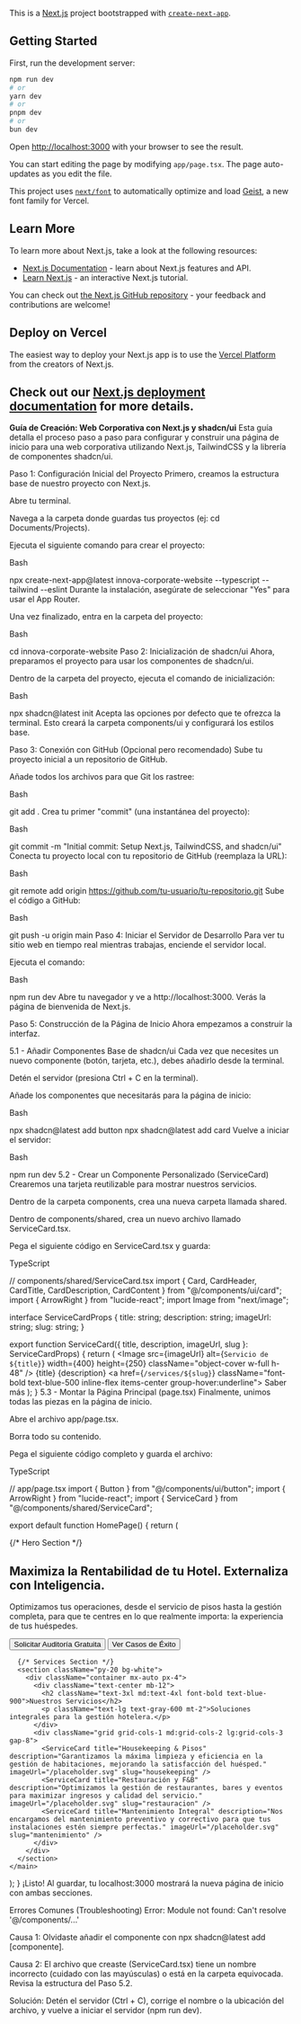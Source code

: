 This is a [Next.js](https://nextjs.org) project bootstrapped with [`create-next-app`](https://nextjs.org/docs/app/api-reference/cli/create-next-app).

## Getting Started

First, run the development server:

```bash
npm run dev
# or
yarn dev
# or
pnpm dev
# or
bun dev
```

Open [http://localhost:3000](http://localhost:3000) with your browser to see the result.

You can start editing the page by modifying `app/page.tsx`. The page auto-updates as you edit the file.

This project uses [`next/font`](https://nextjs.org/docs/app/building-your-application/optimizing/fonts) to automatically optimize and load [Geist](https://vercel.com/font), a new font family for Vercel.

## Learn More

To learn more about Next.js, take a look at the following resources:

- [Next.js Documentation](https://nextjs.org/docs) - learn about Next.js features and API.
- [Learn Next.js](https://nextjs.org/learn) - an interactive Next.js tutorial.

You can check out [the Next.js GitHub repository](https://github.com/vercel/next.js) - your feedback and contributions are welcome!

## Deploy on Vercel

The easiest way to deploy your Next.js app is to use the [Vercel Platform](https://vercel.com/new?utm_medium=default-template&filter=next.js&utm_source=create-next-app&utm_campaign=create-next-app-readme) from the creators of Next.js.

Check out our [Next.js deployment documentation](https://nextjs.org/docs/app/building-your-application/deploying) for more details.
-----------------------------

**Guía de Creación: Web Corporativa con Next.js y shadcn/ui**
Esta guía detalla el proceso paso a paso para configurar y construir una página de inicio para una web corporativa utilizando Next.js, TailwindCSS y la librería de componentes shadcn/ui.

Paso 1: Configuración Inicial del Proyecto
Primero, creamos la estructura base de nuestro proyecto con Next.js.

Abre tu terminal.

Navega a la carpeta donde guardas tus proyectos (ej: cd Documents/Projects).

Ejecuta el siguiente comando para crear el proyecto:

Bash

npx create-next-app@latest innova-corporate-website --typescript --tailwind --eslint
Durante la instalación, asegúrate de seleccionar "Yes" para usar el App Router.

Una vez finalizado, entra en la carpeta del proyecto:

Bash

cd innova-corporate-website
Paso 2: Inicialización de shadcn/ui
Ahora, preparamos el proyecto para usar los componentes de shadcn/ui.

Dentro de la carpeta del proyecto, ejecuta el comando de inicialización:

Bash

npx shadcn@latest init
Acepta las opciones por defecto que te ofrezca la terminal. Esto creará la carpeta components/ui y configurará los estilos base.

Paso 3: Conexión con GitHub (Opcional pero recomendado)
Sube tu proyecto inicial a un repositorio de GitHub.

Añade todos los archivos para que Git los rastree:

Bash

git add .
Crea tu primer "commit" (una instantánea del proyecto):

Bash

git commit -m "Initial commit: Setup Next.js, TailwindCSS, and shadcn/ui"
Conecta tu proyecto local con tu repositorio de GitHub (reemplaza la URL):

Bash

git remote add origin https://github.com/tu-usuario/tu-repositorio.git
Sube el código a GitHub:

Bash

git push -u origin main
Paso 4: Iniciar el Servidor de Desarrollo
Para ver tu sitio web en tiempo real mientras trabajas, enciende el servidor local.

Ejecuta el comando:

Bash

npm run dev
Abre tu navegador y ve a http://localhost:3000. Verás la página de bienvenida de Next.js.

Paso 5: Construcción de la Página de Inicio
Ahora empezamos a construir la interfaz.

5.1 - Añadir Componentes Base de shadcn/ui
Cada vez que necesites un nuevo componente (botón, tarjeta, etc.), debes añadirlo desde la terminal.

Detén el servidor (presiona Ctrl + C en la terminal).

Añade los componentes que necesitarás para la página de inicio:

Bash

npx shadcn@latest add button
npx shadcn@latest add card
Vuelve a iniciar el servidor:

Bash

npm run dev
5.2 - Crear un Componente Personalizado (ServiceCard)
Crearemos una tarjeta reutilizable para mostrar nuestros servicios.

Dentro de la carpeta components, crea una nueva carpeta llamada shared.

Dentro de components/shared, crea un nuevo archivo llamado ServiceCard.tsx.

Pega el siguiente código en ServiceCard.tsx y guarda:

TypeScript

// components/shared/ServiceCard.tsx
import { Card, CardHeader, CardTitle, CardDescription, CardContent } from "@/components/ui/card";
import { ArrowRight } from "lucide-react";
import Image from "next/image";

interface ServiceCardProps {
  title: string;
  description: string;
  imageUrl: string;
  slug: string;
}

export function ServiceCard({ title, description, imageUrl, slug }: ServiceCardProps) {
  return (
    <Card className="overflow-hidden group transition-all hover:shadow-xl hover:-translate-y-2">
      <CardHeader className="p-0">
        <Image
          src={imageUrl}
          alt={`Servicio de ${title}`}
          width={400}
          height={250}
          className="object-cover w-full h-48"
        />
      </CardHeader>
      <CardContent className="p-6">
        <CardTitle className="text-xl font-bold text-blue-900 mb-2">{title}</CardTitle>
        <CardDescription className="text-gray-600 mb-4 h-24">
          {description}
        </CardDescription>
        <a href={`/services/${slug}`} className="font-bold text-blue-500 inline-flex items-center group-hover:underline">
          Saber más <ArrowRight className="ml-2 h-4 w-4 transition-transform group-hover:translate-x-1" />
        </a>
      </CardContent>
    </Card>
  );
}
5.3 - Montar la Página Principal (page.tsx)
Finalmente, unimos todas las piezas en la página de inicio.

Abre el archivo app/page.tsx.

Borra todo su contenido.

Pega el siguiente código completo y guarda el archivo:

TypeScript

// app/page.tsx
import { Button } from "@/components/ui/button";
import { ArrowRight } from "lucide-react";
import { ServiceCard } from "@/components/shared/ServiceCard";

export default function HomePage() {
  return (
    <main>
      {/* Hero Section */}
      <section className="py-20 md:py-32 bg-gray-50">
        <div className="container mx-auto text-center px-4">
          <h1 className="text-4xl md:text-6xl font-extrabold tracking-tight text-blue-900 mb-6">
            Maximiza la Rentabilidad de tu Hotel.
            <span className="block text-blue-500">Externaliza con Inteligencia.</span>
          </h1>
          <p className="max-w-3xl mx-auto text-lg md:text-xl text-gray-600 mb-10">
            Optimizamos tus operaciones, desde el servicio de pisos hasta la gestión completa, 
            para que te centres en lo que realmente importa: la experiencia de tus huéspedes.
          </p>
          <div className="flex justify-center gap-4">
            <Button>Solicitar Auditoría Gratuita</Button>
            <Button variant="outline">Ver Casos de Éxito <ArrowRight className="ml-2 h-5 w-5" /></Button>
          </div>
        </div>
      </section>

      {/* Services Section */}
      <section className="py-20 bg-white">
        <div className="container mx-auto px-4">
          <div className="text-center mb-12">
            <h2 className="text-3xl md:text-4xl font-bold text-blue-900">Nuestros Servicios</h2>
            <p className="text-lg text-gray-600 mt-2">Soluciones integrales para la gestión hotelera.</p>
          </div>
          <div className="grid grid-cols-1 md:grid-cols-2 lg:grid-cols-3 gap-8">
            <ServiceCard title="Housekeeping & Pisos" description="Garantizamos la máxima limpieza y eficiencia en la gestión de habitaciones, mejorando la satisfacción del huésped." imageUrl="/placeholder.svg" slug="housekeeping" />
            <ServiceCard title="Restauración y F&B" description="Optimizamos la gestión de restaurantes, bares y eventos para maximizar ingresos y calidad del servicio." imageUrl="/placeholder.svg" slug="restauracion" />
            <ServiceCard title="Mantenimiento Integral" description="Nos encargamos del mantenimiento preventivo y correctivo para que tus instalaciones estén siempre perfectas." imageUrl="/placeholder.svg" slug="mantenimiento" />
          </div>
        </div>
      </section>
    </main>
  );
}
¡Listo! Al guardar, tu localhost:3000 mostrará la nueva página de inicio con ambas secciones.

Errores Comunes (Troubleshooting)
Error: Module not found: Can't resolve '@/components/...'

Causa 1: Olvidaste añadir el componente con npx shadcn@latest add [componente].

Causa 2: El archivo que creaste (ServiceCard.tsx) tiene un nombre incorrecto (cuidado con las mayúsculas) o está en la carpeta equivocada. Revisa la estructura del Paso 5.2.

Solución: Detén el servidor (Ctrl + C), corrige el nombre o la ubicación del archivo, y vuelve a iniciar el servidor (npm run dev).
